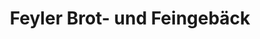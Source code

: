 ---
title: "Feyler Brot- und Feingebäck"
url: /coburg/feyler-brot-und-feingebaeck/
shop: Bäckerei
---